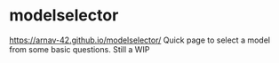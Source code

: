 # modelselector
https://arnav-42.github.io/modelselector/
Quick page to select a model from some basic questions. Still a WIP
